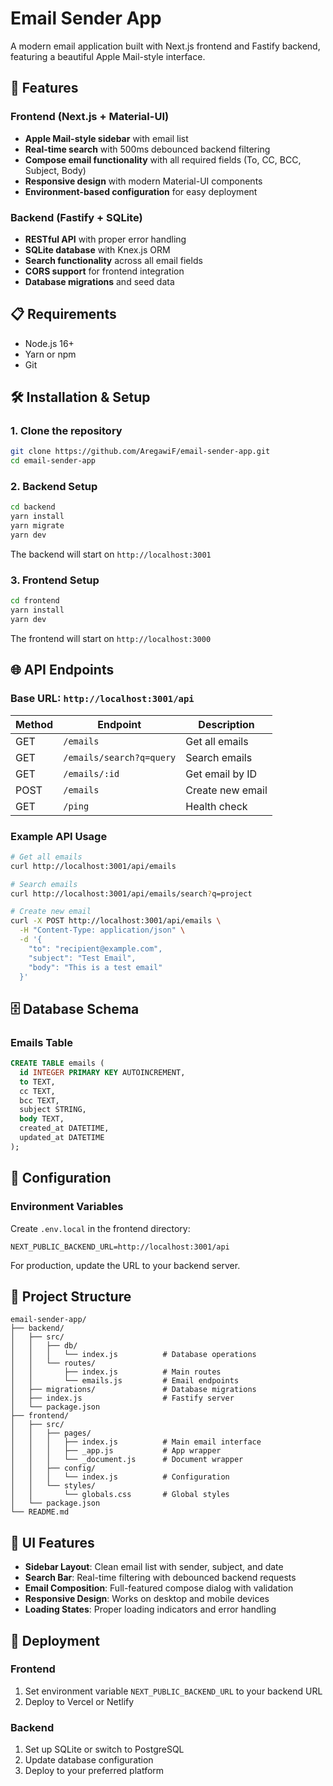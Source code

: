 # Email Sender App

A modern email application built with Next.js frontend and Fastify backend, featuring a beautiful Apple Mail-style interface.

## 🚀 Features

### Frontend (Next.js + Material-UI)
- **Apple Mail-style sidebar** with email list
- **Real-time search** with 500ms debounced backend filtering
- **Compose email functionality** with all required fields (To, CC, BCC, Subject, Body)
- **Responsive design** with modern Material-UI components
- **Environment-based configuration** for easy deployment

### Backend (Fastify + SQLite)
- **RESTful API** with proper error handling
- **SQLite database** with Knex.js ORM
- **Search functionality** across all email fields
- **CORS support** for frontend integration
- **Database migrations** and seed data

## 📋 Requirements

- Node.js 16+ 
- Yarn or npm
- Git

## 🛠️ Installation & Setup

### 1. Clone the repository
```bash
git clone https://github.com/AregawiF/email-sender-app.git
cd email-sender-app
```

### 2. Backend Setup
```bash
cd backend
yarn install
yarn migrate
yarn dev
```
The backend will start on `http://localhost:3001`

### 3. Frontend Setup
```bash
cd frontend
yarn install
yarn dev
```
The frontend will start on `http://localhost:3000`

## 🌐 API Endpoints

### Base URL: `http://localhost:3001/api`

| Method | Endpoint | Description |
|--------|----------|-------------|
| GET | `/emails` | Get all emails |
| GET | `/emails/search?q=query` | Search emails |
| GET | `/emails/:id` | Get email by ID |
| POST | `/emails` | Create new email |
| GET | `/ping` | Health check |

### Example API Usage

```bash
# Get all emails
curl http://localhost:3001/api/emails

# Search emails
curl http://localhost:3001/api/emails/search?q=project

# Create new email
curl -X POST http://localhost:3001/api/emails \
  -H "Content-Type: application/json" \
  -d '{
    "to": "recipient@example.com",
    "subject": "Test Email",
    "body": "This is a test email"
  }'
```

## 🗄️ Database Schema

### Emails Table
```sql
CREATE TABLE emails (
  id INTEGER PRIMARY KEY AUTOINCREMENT,
  to TEXT,
  cc TEXT,
  bcc TEXT,
  subject STRING,
  body TEXT,
  created_at DATETIME,
  updated_at DATETIME
);
```

## 🔧 Configuration

### Environment Variables

Create `.env.local` in the frontend directory:
```env
NEXT_PUBLIC_BACKEND_URL=http://localhost:3001/api
```

For production, update the URL to your backend server.

## 📁 Project Structure

```
email-sender-app/
├── backend/
│   ├── src/
│   │   ├── db/
│   │   │   └── index.js          # Database operations
│   │   └── routes/
│   │       ├── index.js          # Main routes
│   │       └── emails.js         # Email endpoints
│   ├── migrations/               # Database migrations
│   ├── index.js                  # Fastify server
│   └── package.json
├── frontend/
│   ├── src/
│   │   ├── pages/
│   │   │   ├── index.js          # Main email interface
│   │   │   ├── _app.js           # App wrapper
│   │   │   └── _document.js      # Document wrapper
│   │   ├── config/
│   │   │   └── index.js          # Configuration
│   │   └── styles/
│   │       └── globals.css       # Global styles
│   └── package.json
└── README.md
```

## 🎨 UI Features

- **Sidebar Layout**: Clean email list with sender, subject, and date
- **Search Bar**: Real-time filtering with debounced backend requests
- **Email Composition**: Full-featured compose dialog with validation
- **Responsive Design**: Works on desktop and mobile devices
- **Loading States**: Proper loading indicators and error handling

## 🚀 Deployment

### Frontend
1. Set environment variable `NEXT_PUBLIC_BACKEND_URL` to your backend URL
2. Deploy to Vercel or Netlify

### Backend 
1. Set up SQLite or switch to PostgreSQL
2. Update database configuration
3. Deploy to your preferred platform
